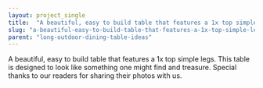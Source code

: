 ```yaml
---
layout: project_single
title:  "A beautiful, easy to build table that features a 1x top simple legs. This table is designed to look like something one might find and treasure. Special thanks to our readers for sharing their photos with us."
slug: "a-beautiful-easy-to-build-table-that-features-a-1x-top-simple-legs-this-table"
parent: "long-outdoor-dining-table-ideas"
---
```

A beautiful, easy to build table that features a 1x top simple legs. This table is designed to look like something one might find and treasure. Special thanks to our readers for sharing their photos with us.